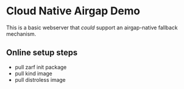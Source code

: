 # Cloud Native Airgap Demo

This is a basic webserver that _could_ support an airgap-native fallback mechanism. 

## Online setup steps
- pull zarf init package
- pull kind image
- pull distroless image
